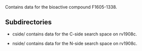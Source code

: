 Contains data for the bioactive compound F1605-1338.

## Subdirectories

- cside/ contains data for the C-side search space on rv1908c.

- nside/ contains data for the N-side search space on rv1908c.

